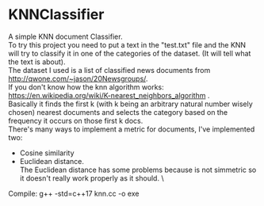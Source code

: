 # KNNClassifier
A simple KNN document Classifier. \
To try this project you need to put a text in the "test.txt" file and the KNN will try to classify it in one of the categories of the dataset. (It will tell what the text is about). \
The dataset I used is a list of classified news documents from http://qwone.com/~jason/20Newsgroups/. \
If you don't know how the knn algorithm works: https://en.wikipedia.org/wiki/K-nearest_neighbors_algorithm .\
Basically it finds the first k (with k being an arbitrary natural number wisely chosen) nearest documents and selects the category based on the frequency it occurs on those first k docs. \
There's many ways to implement a metric for documents, I've implemented two: 
- Cosine similarity 
- Euclidean distance. \
The Euclidean distance has some problems because is not simmetric so it doesn't really work properly as it should. \

Compile:
g++ -std=c++17 knn.cc -o exe
